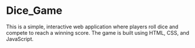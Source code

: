 # Dice_Game
This is a simple, interactive web application where players roll dice and compete to reach a winning score. The game is built using HTML, CSS, and JavaScript.
